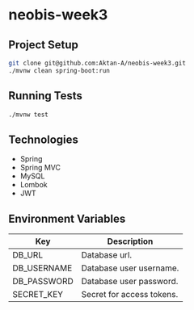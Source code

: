 # neobis-week3

## Project Setup
```bash
git clone git@github.com:Aktan-A/neobis-week3.git
./mvnw clean spring-boot:run
```

## Running Tests
```bash
./mvnw test
```

## Technologies
- Spring
- Spring MVC
- MySQL
- Lombok
- JWT

## Environment Variables
| Key         | Description               |
|-------------|---------------------------|
| DB_URL      | Database url.             |
| DB_USERNAME | Database user username.   |
| DB_PASSWORD | Database user password.   |
| SECRET_KEY  | Secret for access tokens. |